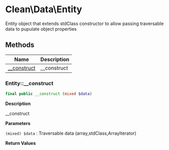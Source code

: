 # Clean\Data\Entity  

Entity object that extends stdClass constructor to allow passing traversable data to pupulate object properties

## Methods

| Name | Description |
|------|-------------|
|[__construct](#entity__construct)|__construct|


### Entity::__construct  

```php
final public __construct (mixed $data)
```

**Description**

__construct 

 

**Parameters**

`(mixed) $data`
: Traversable data (array,stdClass,ArrayIterator)  

**Return Values**



